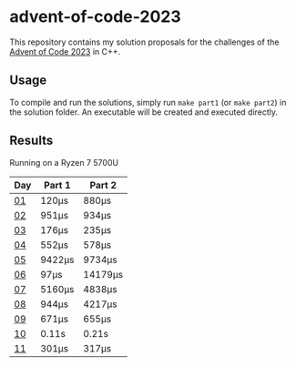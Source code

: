 # advent-of-code-2023
This repository contains my solution proposals for the challenges of the [Advent of Code 2023](https://adventofcode.com/2023) in C++.

## Usage
To compile and run the solutions, simply run `make part1` (or `make part2`) in the solution folder. An executable will be created and executed directly.

## Results
Running on a Ryzen 7 5700U

| Day | Part 1 | Part 2 |
| --- | ------ | ------ |
| [01](https://adventofcode.com/2023/day/1)  |  120µs |  880µs |
| [02](https://adventofcode.com/2023/day/2)  |  951µs |  934µs |
| [03](https://adventofcode.com/2023/day/3)  |  176µs |  235µs |
| [04](https://adventofcode.com/2023/day/4)  |  552µs |  578µs |
| [05](https://adventofcode.com/2023/day/5)  |  9422µs |  9734µs |
| [06](https://adventofcode.com/2023/day/6)  |  97µs |  14179µs |
| [07](https://adventofcode.com/2023/day/7)  |  5160µs |  4838µs |
| [08](https://adventofcode.com/2023/day/8)  |  944µs |  4217µs |
| [09](https://adventofcode.com/2023/day/9)  |  671µs |  655µs |
| [10](https://adventofcode.com/2023/day/10)  |  0.11s |  0.21s |
| [11](https://adventofcode.com/2023/day/11)  |  301µs |  317µs |